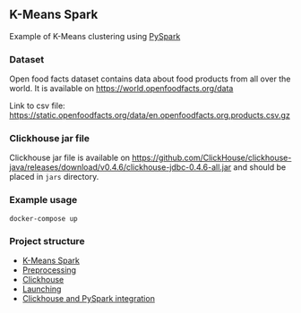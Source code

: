## K-Means Spark

Example of K-Means clustering using [PySpark](https://spark.apache.org/docs/latest/api/python/)

### Dataset
Open food facts dataset contains data about food products from all over the world. It is available on https://world.openfoodfacts.org/data

Link to csv file: https://static.openfoodfacts.org/data/en.openfoodfacts.org.products.csv.gz


### Clickhouse jar file
Clickhouse jar file is available on https://github.com/ClickHouse/clickhouse-java/releases/download/v0.4.6/clickhouse-jdbc-0.4.6-all.jar and should be placed in `jars` directory.


### Example usage

```shell
docker-compose up
```

### Project structure
* [K-Means Spark](src/kmeans.py)
* [Preprocessing](src/preprocessing.py)
* [Clickhouse](src/clickhouse.py)
* [Launching](src/main.py)
* [Clickhouse and PySpark integration](docker-compose.yml)